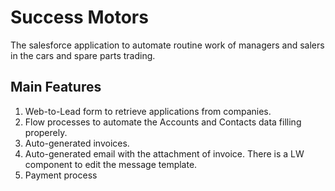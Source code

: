 # Success Motors

The salesforce application to automate routine work of managers and salers in the cars and spare parts trading.

## Main Features

1) Web-to-Lead form to retrieve applications from companies.
2) Flow processes to automate the Accounts and Contacts data filling properely.
3) Auto-generated invoices.
4) Auto-generated email with the attachment of invoice. There is a LW component to edit the message template.  
5) Payment process